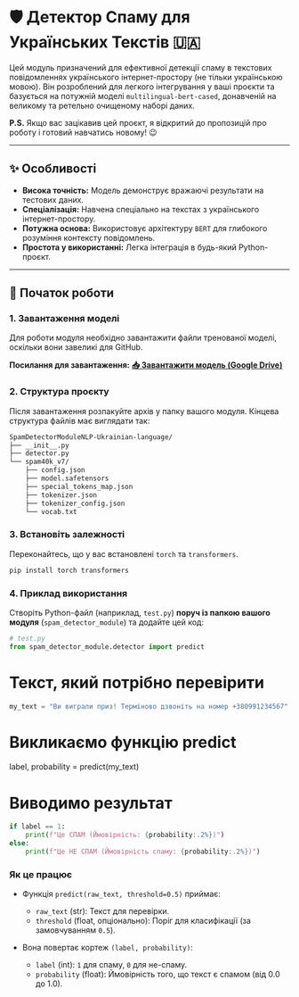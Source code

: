 # 🛡️ Детектор Спаму для Українських Текстів 🇺🇦

Цей модуль призначений для ефективної детекції спаму в текстових повідомленнях українського інтернет-простору (не тільки українською мовою). Він розроблений для легкого інтегрування у ваші проєкти та базується на потужній моделі `multilingual-bert-cased`, донавченій на великому та ретельно очищеному наборі даних.

**P.S.** Якщо вас зацікавив цей проєкт, я відкритий до пропозицій про роботу і готовий навчатись новому! 😉

***

## ✨ Особливості

* **Висока точність:** Модель демонструє вражаючі результати на тестових даних.
* **Спеціалізація:** Навчена спеціально на текстах з українського інтернет-простору.
* **Потужна основа:** Використовує архітектуру `BERT` для глибокого розуміння контексту повідомлень.
* **Простота у використанні:** Легка інтеграція в будь-який Python-проєкт.

***

## 🚀 Початок роботи

### 1. Завантаження моделі

Для роботи модуля необхідно завантажити файли тренованої моделі, оскільки вони завеликі для GitHub.

**Посилання для завантаження:**
[**📥 Завантажити модель (Google Drive)**](https://drive.google.com/file/d/1iWLXkI-vkxAJ2a0jPGwKx-Ogr6BYYxIs/view?usp=sharing)

### 2. Структура проєкту

Після завантаження розпакуйте архів у папку вашого модуля. Кінцева структура файлів має виглядати так:

```bash
SpamDetectorModuleNLP-Ukrainian-language/
├── __init__.py
├── detector.py
└── spam40k_v7/
    ├── config.json
    ├── model.safetensors
    ├── special_tokens_map.json
    ├── tokenizer.json
    ├── tokenizer_config.json
    └── vocab.txt
```
### 3. Встановіть залежності

Переконайтесь, що у вас встановлені `torch` та `transformers`.

```bash
pip install torch transformers
```
### 4. Приклад використання 

Створіть Python-файл (наприклад, `test.py`) **поруч із папкою вашого модуля** (`spam_detector_module`) та додайте цей код:

```python
# test.py
from spam_detector_module.detector import predict
```
# Текст, який потрібно перевірити
```python
my_text = "Ви виграли приз! Терміново дзвоніть на номер +380991234567"
```
# Викликаємо функцію predict
label, probability = predict(my_text)

# Виводимо результат
```python
if label == 1:
    print(f"Це СПАМ (Ймовірність: {probability:.2%})")
else:
    print(f"Це НЕ СПАМ (Ймовірність спаму: {probability:.2%})")
```
### Як це працює

* Функція `predict(raw_text, threshold=0.5)` приймає:
    * `raw_text` (str): Текст для перевірки.
    * `threshold` (float, опціонально): Поріг для класифікації (за замовчуванням `0.5`).

* Вона повертає кортеж `(label, probability)`:
    * `label` (int): `1` для спаму, `0` для не-спаму.
    * `probability` (float): Ймовірність того, що текст є спамом (від 0.0 до 1.0).
